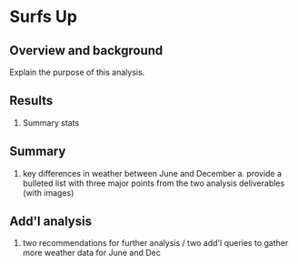 # Surfs Up

## Overview and background
Explain the purpose of this analysis.


## Results
1. Summary stats


## Summary
1. key differences in weather between June and December
  a. provide a bulleted list with three major points from the two analysis deliverables (with images)

## Add'l analysis
1. two recommendations for further analysis / two add'l queries to gather more weather data for June and Dec






